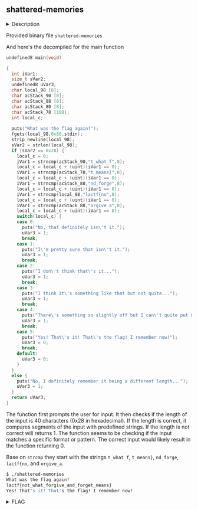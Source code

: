 ## shattered-memories

<details>
  <summary>Description</summary>
  
  > Author: aplet123 <br>
  > I swear I knew what the flag was but I can't seem to remember it anymore... can you dig it out from my inner psyche?
  
  [shattered-memories](shattered-memories) <br>
</details>

Provided binary file `shattered-memories`

And here's the decompiled for the main function

```c
undefined8 main(void)

{
  int iVar1;
  size_t sVar2;
  undefined8 uVar3;
  char local_98 [8];
  char acStack_90 [8];
  char acStack_88 [8];
  char acStack_80 [8];
  char acStack_78 [108];
  int local_c;
  
  puts("What was the flag again?");
  fgets(local_98,0x80,stdin);
  strip_newline(local_98);
  sVar2 = strlen(local_98);
  if (sVar2 == 0x28) {
    local_c = 0;
    iVar1 = strncmp(acStack_90,"t_what_f",8);
    local_c = local_c + (uint)(iVar1 == 0);
    iVar1 = strncmp(acStack_78,"t_means}",8);
    local_c = local_c + (uint)(iVar1 == 0);
    iVar1 = strncmp(acStack_80,"nd_forge",8);
    local_c = local_c + (uint)(iVar1 == 0);
    iVar1 = strncmp(local_98,"lactf{no",8);
    local_c = local_c + (uint)(iVar1 == 0);
    iVar1 = strncmp(acStack_88,"orgive_a",8);
    local_c = local_c + (uint)(iVar1 == 0);
    switch(local_c) {
    case 0:
      puts("No, that definitely isn\'t it.");
      uVar3 = 1;
      break;
    case 1:
      puts("I\'m pretty sure that isn\'t it.");
      uVar3 = 1;
      break;
    case 2:
      puts("I don\'t think that\'s it...");
      uVar3 = 1;
      break;
    case 3:
      puts("I think it\'s something like that but not quite...");
      uVar3 = 1;
      break;
    case 4:
      puts("There\'s something so slightly off but I can\'t quite put my finger on it...");
      uVar3 = 1;
      break;
    case 5:
      puts("Yes! That\'s it! That\'s the flag! I remember now!");
      uVar3 = 0;
      break;
    default:
      uVar3 = 0;
    }
  }
  else {
    puts("No, I definitely remember it being a different length...");
    uVar3 = 1;
  }
  return uVar3;
}
```

The function first prompts the user for input. It then checks if the length of the input is 40 characters (0x28 in hexadecimal). If the length is correct, it compares segments of the input with predefined strings. If the length is not correct will returns 1. 
The function seems to be checking if the input matches a specific format or pattern. The correct input would likely result in the function returning 0.

Base on `strcmp` they start with the strings `t_what_f`, `t_means}`, `nd_forge`, `lactf{no`, and `orgive_a`.

```bash
$ ./shattered-memories
What was the flag again?
lactf{not_what_forgive_and_forget_means}
Yes! That's it! That's the flag! I remember now!
```


<details>
  <summary>FLAG</summary>
  
  > `lactf{not_what_forgive_and_forget_means}`
    
</details>

